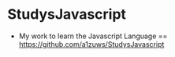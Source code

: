 # StudysJavascript

- My work to learn the Javascript Language == https://github.com/a1zuws/StudysJavascript
